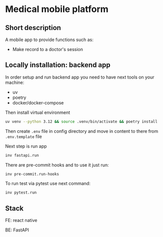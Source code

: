 # Medical mobile platform

## Short description

A mobile app to provide functions such as:

- Make record to a doctor's session

## Locally installation: backend app

In order setup and run backend app you need to have next tools on your machine:

- uv
- poetry
- docker/docker-compose

Then install virtual environment

```bash
uv venv --python 3.12 && source .venv/bin/activate && poetry install
```

Then create `.env` file in config directory and move in content to there from `.env.template` file

Next step is run app
```bash
inv fastapi.run
```
There are pre-commit hooks and to use it just run:
```bash
inv pre-commit.run-hooks
```
To run test via pytest use next command:
```bash
inv pytest.run
```

## Stack

FE: react native

BE: FastAPI
